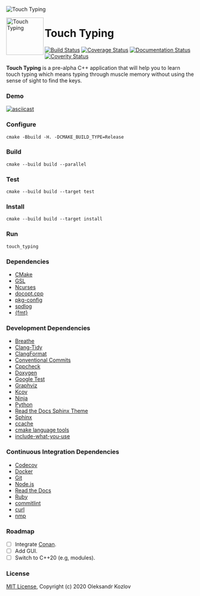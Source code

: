 ![Touch Typing](https://repository-images.githubusercontent.com/254851395/15050e80-0b0f-11eb-946c-fcf11540dae4)

<a href="https://github.com/oleksandrkozlov/touch_typing">
    <img src="https://raw.githubusercontent.com/oleksandrkozlov/touch_typing/master/docs/touch-typing-logo.png" alt="Touch Typing" title="Touch Typing" align="left" height="100" />
</a>

Touch Typing
============

[![Build Status](https://travis-ci.com/oleksandrkozlov/touch_typing.svg?branch=master)](https://travis-ci.com/oleksandrkozlov/touch_typing)
[![Coverage Status](https://codecov.io/gh/oleksandrkozlov/touch_typing/branch/master/graph/badge.svg)](https://codecov.io/gh/oleksandrkozlov/touch_typing)
[![Documentation Status](https://readthedocs.org/projects/touch-typing/badge/?version=latest)](https://touch-typing.readthedocs.io)
[![Coverity Status](https://scan.coverity.com/projects/22300/badge.svg)](https://scan.coverity.com/projects/oleksandrkozlov-touch_typing)

**Touch Typing** is a pre-alpha C++ application that will help you to learn touch typing which means typing through muscle memory without using the sense of sight to find the keys.

### Demo

[![asciicast](https://asciinema.org/a/364545.svg)](https://asciinema.org/a/364545)

### Configure

```
cmake -Bbuild -H. -DCMAKE_BUILD_TYPE=Release
```

### Build

```
cmake --build build --parallel
```

### Test

```
cmake --build build --target test
```

### Install

```
cmake --build build --target install
```

### Run

```
touch_typing
```

### Dependencies

* [CMake](https://cmake.org)
* [GSL](https://github.com/microsoft/GSL)
* [Ncurses](https://invisible-island.net/ncurses/)
* [docopt.cpp](https://github.com/docopt/docopt.cpp)
* [pkg-config](https://www.freedesktop.org/wiki/Software/pkg-config/)
* [spdlog](https://github.com/gabime/spdlog)
* [{fmt}](https://fmt.dev/)

### Development Dependencies

* [Breathe](https://breathe.readthedocs.io)
* [Clang-Tidy](https://clang.llvm.org/extra/clang-tidy/)
* [ClangFormat](https://clang.llvm.org/docs/ClangFormat.html)
* [Conventional Commits](https://www.conventionalcommits.org)
* [Cppcheck](http://cppcheck.sourceforge.net)
* [Doxygen](https://www.doxygen.nl)
* [Google Test](https://github.com/google/googletest)
* [Graphviz](https://graphviz.org)
* [Kcov](http://simonkagstrom.github.io/kcov/)
* [Ninja](https://ninja-build.org)
* [Python](https://www.python.org)
* [Read the Docs Sphinx Theme](https://sphinx-rtd-theme.readthedocs.io)
* [Sphinx](https://www.sphinx-doc.org)
* [ccache](https://ccache.dev)
* [cmake language tools](https://cmake-format.readthedocs.io)
* [include-what-you-use](https://include-what-you-use.org)

### Continuous Integration Dependencies

* [Codecov](https://codecov.io)
* [Docker](https://www.docker.com)
* [Git](https://git-scm.com)
* [Node.js](https://nodejs.org)
* [Read the Docs](https://readthedocs.org)
* [Ruby](https://www.ruby-lang.org)
* [commitlint](https://commitlint.js.org)
* [curl](https://curl.haxx.se)
* [nmp](https://www.npmjs.com)

### Roadmap

- [ ] Integrate [Conan](https://conan.io/).
- [ ] Add GUI.
- [ ] Switch to C++20 (e.g, modules).

### License

[MIT License](https://github.com/oleksandrkozlov/touch_typing/blob/master/LICENSE), Copyright (c) 2020 Oleksandr Kozlov
